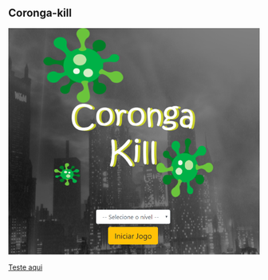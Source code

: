 ## Coronga-kill
<img src="https://github.com/tadeifelipe/coronga-kill/blob/master/imagens/coronga.png" />

[Teste aqui](https://corongakill.herokuapp.com/)
